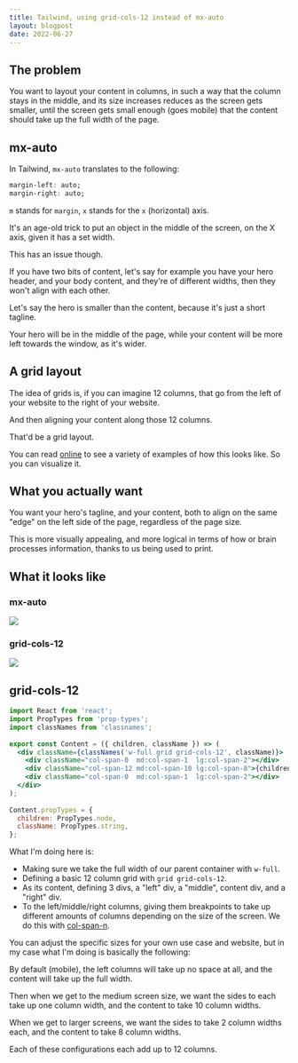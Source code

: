 ```yaml
---
title: Tailwind, using grid-cols-12 instead of mx-auto
layout: blogpost
date: 2022-06-27
---
```


## The problem
You want to layout your content in columns, in such a way that the column stays in the middle, and its size increases reduces as the screen gets smaller, until the screen gets small enough (goes mobile) that the content should take up the full width of the page.

## mx-auto
In Tailwind, `mx-auto` translates to the following:
```css
margin-left: auto;
margin-right: auto;
```
`m` stands for `margin`, `x` stands for the `x` (horizontal) axis.

It's an age-old trick to put an object in the middle of the screen, on the X axis, given it has a set width.

This has an issue though.

If you have two bits of content, let's say for example you have your hero header, and your body content, and they're of different widths, then they won't align with each other.

Let's say the hero is smaller than the content, because it's just a short tagline.

Your hero will be in the middle of the page, while your content will be more left towards the window, as it's wider.

## A grid layout
The idea of grids is, if you can imagine 12 columns, that go from the left of your website to the right of your website.

And then aligning your content along those 12 columns.

That'd be a grid layout.

You can read [online](https://www.google.com/search?hl=en&q=12%20column%20grid%20layout) to see a variety of examples of how this looks like. So you can visualize it.

## What you actually want
You want your hero's tagline, and your content, both to align on the same "edge" on the left side of the page, regardless of the page size.

This is more visually appealing, and more logical in terms of how or brain processes information, thanks to us being used to print.

## What it looks like
### mx-auto
![](https://s3.eu-west-2.amazonaws.com/greduan.com/tailwind-grid-cols-mx-auto/mx-auto.gif)

### grid-cols-12
![](https://s3.eu-west-2.amazonaws.com/greduan.com/tailwind-grid-cols-mx-auto/grid-cols-12.gif)

## grid-cols-12
```jsx
import React from 'react';  
import PropTypes from 'prop-types';  
import classNames from 'classnames';  
  
export const Content = ({ children, className }) => (  
  <div className={classNames('w-full grid grid-cols-12', className)}>  
    <div className="col-span-0  md:col-span-1  lg:col-span-2"></div>  
    <div className="col-span-12 md:col-span-10 lg:col-span-8">{children}</div>  
    <div className="col-span-0  md:col-span-1  lg:col-span-2"></div>  
  </div>  
);  
  
Content.propTypes = {  
  children: PropTypes.node,  
  className: PropTypes.string,  
};
```

What I'm doing here is:

- Making sure we take the full width of our parent container with `w-full`.
- Defining a basic 12 column grid with `grid grid-cols-12`.
- As its content, defining 3 divs, a "left" div, a "middle", content div, and a "right" div.
- To the left/middle/right columns, giving them breakpoints to take up different amounts of columns depending on the size of the screen. We do this with [col-span-n](https://tailwindcss.com/docs/grid-column).

You can adjust the specific sizes for your own use case and website, but in my case what I'm doing is basically the following:

By default (mobile), the left columns will take up no space at all, and the content will take up the full width.

Then when we get to the medium screen size, we want the sides to each take up one column width, and the content to take 10 column widths.

When we get to larger screens, we want the sides to take 2 column widths each, and the content to take 8 column widths.

Each of these configurations each add up to 12 columns.
